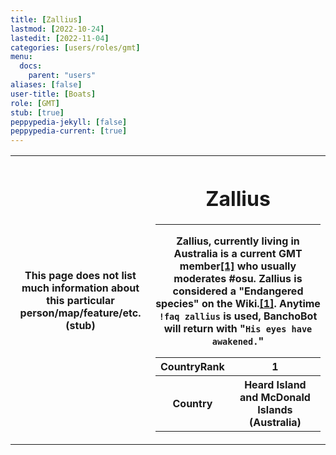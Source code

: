 ```yaml
---
title: [Zallius]
lastmod: [2022-10-24]
lastedit: [2022-11-04]
categories: [users/roles/gmt]
menu:
  docs:
    parent: "users"
aliases: [false]
user-title: [Boats]
role: [GMT]
stub: [true]
peppypedia-jekyll: [false]
peppypedia-current: [true]
---
```


<table>
<tbody><tr>
<th>
This page does not list much information about this particular person/map/feature/etc. (stub)
</th><th>

# Zallius

---

Zallius, currently living in Australia is a current GMT member<a href="https://osu.ppy.sh/users/55">[1]</a> who usually moderates #osu. Zallius is considered a "Endangered species" on the Wiki.<a href="https://osu.ppy.sh/wiki/en/People/The_Team">[1]</a>. Anytime `!faq zallius` is used, BanchoBot will return with "`His eyes have awakened.`"

<table>
<tbody><tr>
<th>
CountryRank
</th><th>
1
</th></tr><tr>
<th>
Country
</th><th>
Heard Island and McDonald Islands (Australia)</th></tr></tbody></table>

</th></tr></tbody></table>
